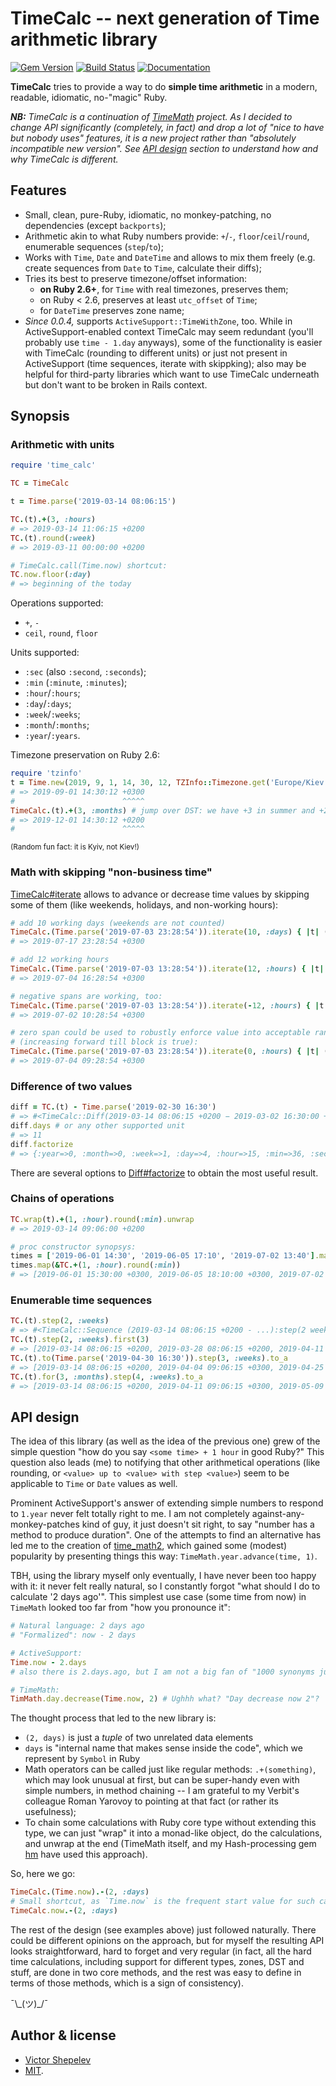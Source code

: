 # TimeCalc -- next generation of Time arithmetic library

[![Gem Version](https://badge.fury.io/rb/time_calc.svg)](http://badge.fury.io/rb/time_calc)
[![Build Status](https://travis-ci.org/zverok/time_calc.svg?branch=master)](https://travis-ci.org/zverok/time_calc)
[![Documentation](http://b.repl.ca/v1/yard-docs-blue.png)](http://rubydoc.info/gems/time_calc/frames)

**TimeCalc** tries to provide a way to do **simple time arithmetic** in a modern, readable, idiomatic, no-"magic" Ruby.

_**NB:** TimeCalc is a continuation of [TimeMath](https://github.com/zverok/time_math2) project. As I decided to change API significantly (completely, in fact) and drop a lot of "nice to have but nobody uses" features, it is a new project rather than "absolutely incompatible new version". See [API design](#api-design) section to understand how and why TimeCalc is different._

## Features

* Small, clean, pure-Ruby, idiomatic, no monkey-patching, no dependencies (except `backports`);
* Arithmetic akin to what Ruby numbers provide: `+`/`-`, `floor`/`ceil`/`round`, enumerable sequences (`step`/`to`);
* Works with `Time`, `Date` and `DateTime` and allows to mix them freely (e.g. create sequences from `Date` to `Time`, calculate their diffs);
* Tries its best to preserve timezone/offset information:
  * **on Ruby 2.6+**, for `Time` with real timezones, preserves them;
  * on Ruby < 2.6, preserves at least `utc_offset` of `Time`;
  * for `DateTime` preserves zone name;
* _Since 0.0.4,_ supports `ActiveSupport::TimeWithZone`, too. While in ActiveSupport-enabled context TimeCalc may seem redundant (you'll probably use `time - 1.day` anyways), some of the functionality is easier with TimeCalc (rounding to different units) or just not present in ActiveSupport (time sequences, iterate with skippking); also may be helpful for third-party libraries which want to use TimeCalc underneath but don't want to be broken in Rails context.

## Synopsis

### Arithmetic with units

```ruby
require 'time_calc'

TC = TimeCalc

t = Time.parse('2019-03-14 08:06:15')

TC.(t).+(3, :hours)
# => 2019-03-14 11:06:15 +0200
TC.(t).round(:week)
# => 2019-03-11 00:00:00 +0200

# TimeCalc.call(Time.now) shortcut:
TC.now.floor(:day)
# => beginning of the today
```

Operations supported:

* `+`, `-`
* `ceil`, `round`, `floor`

Units supported:

* `:sec` (also `:second`, `:seconds`);
* `:min` (`:minute`, `:minutes`);
* `:hour`/`:hours`;
* `:day`/`:days`;
* `:week`/`:weeks`;
* `:month`/`:months`;
* `:year`/`:years`.

Timezone preservation on Ruby 2.6:

```ruby
require 'tzinfo'
t = Time.new(2019, 9, 1, 14, 30, 12, TZInfo::Timezone.get('Europe/Kiev'))
# => 2019-09-01 14:30:12 +0300
#                        ^^^^^
TimeCalc.(t).+(3, :months) # jump over DST: we have +3 in summer and +2 in winter
# => 2019-12-01 14:30:12 +0200
#                        ^^^^^
```
<small>(Random fun fact: it is Kyiv, not Kiev!)</small>

### Math with skipping "non-business time"

[TimeCalc#iterate](https://www.rubydoc.info/gems/time_calc/TimeCalc#iterate-instance_method) allows to advance or decrease time values by skipping some of them (like weekends, holidays, and non-working hours):

```ruby
# add 10 working days (weekends are not counted)
TimeCalc.(Time.parse('2019-07-03 23:28:54')).iterate(10, :days) { |t| (1..5).cover?(t.wday) }
# => 2019-07-17 23:28:54 +0300

# add 12 working hours
TimeCalc.(Time.parse('2019-07-03 13:28:54')).iterate(12, :hours) { |t| (9...18).cover?(t.hour) }
# => 2019-07-04 16:28:54 +0300

# negative spans are working, too:
TimeCalc.(Time.parse('2019-07-03 13:28:54')).iterate(-12, :hours) { |t| (9...18).cover?(t.hour) }
# => 2019-07-02 10:28:54 +0300

# zero span could be used to robustly enforce value into acceptable range
# (increasing forward till block is true):
TimeCalc.(Time.parse('2019-07-03 23:28:54')).iterate(0, :hours) { |t| (9...18).cover?(t.hour) }
# => 2019-07-04 09:28:54 +0300
```

### Difference of two values

```ruby
diff = TC.(t) - Time.parse('2019-02-30 16:30')
# => #<TimeCalc::Diff(2019-03-14 08:06:15 +0200 − 2019-03-02 16:30:00 +0200)>
diff.days # or any other supported unit
# => 11
diff.factorize
# => {:year=>0, :month=>0, :week=>1, :day=>4, :hour=>15, :min=>36, :sec=>15}
```

There are several options to [Diff#factorize](https://www.rubydoc.info/gems/time_calc/TimeCalc/Diff#factorize-instance_method) to obtain the most useful result.

### Chains of operations

```ruby
TC.wrap(t).+(1, :hour).round(:min).unwrap
# => 2019-03-14 09:06:00 +0200

# proc constructor synopsys:
times = ['2019-06-01 14:30', '2019-06-05 17:10', '2019-07-02 13:40'].map { |t| Time.parse(t) }
times.map(&TC.+(1, :hour).round(:min))
# => [2019-06-01 15:30:00 +0300, 2019-06-05 18:10:00 +0300, 2019-07-02 14:40:00 +0300]
```

### Enumerable time sequences

```ruby
TC.(t).step(2, :weeks)
# => #<TimeCalc::Sequence (2019-03-14 08:06:15 +0200 - ...):step(2 weeks)>
TC.(t).step(2, :weeks).first(3)
# => [2019-03-14 08:06:15 +0200, 2019-03-28 08:06:15 +0200, 2019-04-11 09:06:15 +0300]
TC.(t).to(Time.parse('2019-04-30 16:30')).step(3, :weeks).to_a
# => [2019-03-14 08:06:15 +0200, 2019-04-04 09:06:15 +0300, 2019-04-25 09:06:15 +0300]
TC.(t).for(3, :months).step(4, :weeks).to_a
# => [2019-03-14 08:06:15 +0200, 2019-04-11 09:06:15 +0300, 2019-05-09 09:06:15 +0300, 2019-06-06 09:06:15 +0300]
```

## API design

The idea of this library (as well as the idea of the previous one) grew of the simple question "how do you say `<some time> + 1 hour` in good Ruby?" This question also leads (me) to notifying that other arithmetical operations (like rounding, or `<value> up to <value> with step <value>`) seem to be applicable to `Time` or `Date` values as well.

Prominent ActiveSupport's answer of extending simple numbers to respond to `1.year` never felt totally right to me. I am not completely against-any-monkey-patches kind of guy, it just doesn't sit right, to say "number has a method to produce duration". One of the attempts to find an alternative has led me to the creation of [time_math2](https://github.com/zverok/time_math2), which gained some (modest) popularity by presenting things this way: `TimeMath.year.advance(time, 1)`.

TBH, using the library myself only eventually, I have never been too happy with it: it never felt really natural, so I constantly forgot "what should I do to calculate '2 days ago'". This simplest use case (some time from now) in `TimeMath` looked too far from "how you pronounce it":

```ruby
# Natural language: 2 days ago
# "Formalized": now - 2 days

# ActiveSupport:
Time.now - 2.days
# also there is 2.days.ago, but I am not a big fan of "1000 synonyms just for naturality"

# TimeMath:
TimMath.day.decrease(Time.now, 2) # Ughhh what? "Day decrease now 2"?
```

The thought process that led to the new library is:

* `(2, days)` is just a _tuple_ of two unrelated data elements
* `days` is "internal name that makes sense inside the code", which we represent by `Symbol` in Ruby
* Math operators can be called just like regular methods: `.+(something)`, which may look unusual at first, but can be super-handy even with simple numbers, in method chaining -- I am grateful to my Verbit's colleague Roman Yarovoy to pointing at that fact (or rather its usefulness);
* To chain some calculations with Ruby core type without extending this type, we can just "wrap" it into a monad-like object, do the calculations, and unwrap at the end (TimeMath itself, and my Hash-processing gem [hm](https://github.com/zverok/hm) have used this approach).

So, here we go:
```ruby
TimeCalc.(Time.now).-(2, :days)
# Small shortcut, as `Time.now` is the frequent start value for such calculations:
TimeCalc.now.-(2, :days)
```

The rest of the design (see examples above) just followed naturally. There could be different opinions on the approach, but for myself the resulting API looks straightforward, hard to forget and very regular (in fact, all the hard time calculations, including support for different types, zones, DST and stuff, are done in two core methods, and the rest was easy to define in terms of those methods, which is a sign of consistency).

¯\\\_(ツ)_/¯

## Author & license

* [Victor Shepelev](https://zverok.github.io)
* [MIT](https://github.com/zverok/time_calc/blob/master/LICENSE.txt).
